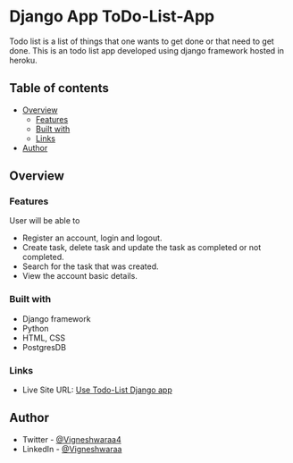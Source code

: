 # Django App ToDo-List-App

Todo list is a list of things that one wants to get done or that need to get done. This is an todo list app developed using django framework hosted in heroku.

## Table of contents

- [Overview](#overview)
  - [Features](#Features)
  - [Built with](#built-with)
  - [Links](#links)
- [Author](#author)

## Overview

### Features

User will be able to

- Register an account, login and logout.
- Create task, delete task and update the task as completed or not completed.
- Search for the task that was created.
- View the account basic details.

### Built with

- Django framework
- Python
- HTML, CSS
- PostgresDB

### Links

- Live Site URL: [Use Todo-List Django app](https://vicky-todo-list.herokuapp.com/)

## Author

- Twitter - [@Vigneshwaraa4](https://twitter.com/Vigneshwaraa4)
- LinkedIn - [@Vigneshwaraa](https://www.linkedin.com/in/vigneshwaraa1217/)
